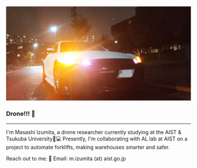 ![hello](./image/hello.jpg)

### Drone!!! 👋
---

I'm Masashi Izumita, a drone researcher currently studying at the AIST & Tsukuba University🚁💻
Presently, I'm collaborating with AL lab at AIST on a project to automate forklifts, making warehouses smarter and safer. 

Reach out to me:
📧 Email: m.izumita (at) aist.go.jp
